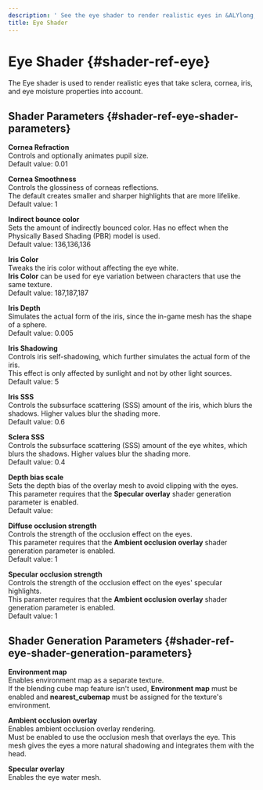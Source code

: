 ```yaml
---
description: ' See the eye shader to render realistic eyes in &ALYlong;. '
title: Eye Shader
---
```

# Eye Shader {#shader-ref-eye}

The Eye shader is used to render realistic eyes that take sclera, cornea, iris, and eye moisture properties into account\.

## Shader Parameters {#shader-ref-eye-shader-parameters}

**Cornea Refraction**  
Controls and optionally animates pupil size\.   
Default value: 0\.01

**Cornea Smoothness**  
Controls the glossiness of corneas reflections\.  
The default creates smaller and sharper highlights that are more lifelike\.  
Default value: 1

**Indirect bounce color**  
Sets the amount of indirectly bounced color\. Has no effect when the Physically Based Shading \(PBR\) model is used\.  
Default value: 136,136,136

**Iris Color**  
Tweaks the iris color without affecting the eye white\.   
**Iris Color** can be used for eye variation between characters that use the same texture\.  
Default value: 187,187,187

**Iris Depth**  
Simulates the actual form of the iris, since the in\-game mesh has the shape of a sphere\.   
Default value: 0\.005

**Iris Shadowing**  
Controls iris self\-shadowing, which further simulates the actual form of the iris\.   
This effect is only affected by sunlight and not by other light sources\.
Default value: 5

**Iris SSS**  
Controls the subsurface scattering \(SSS\) amount of the iris, which blurs the shadows\. Higher values blur the shading more\.  
Default value: 0\.6

**Sclera SSS**  
Controls the subsurface scattering \(SSS\) amount of the eye whites, which blurs the shadows\. Higher values blur the shading more\.  
Default value: 0\.4

**Depth bias scale**  
Sets the depth bias of the overlay mesh to avoid clipping with the eyes\.  
This parameter requires that the **Specular overlay** shader generation parameter is enabled\.  
Default value: 

**Diffuse occlusion strength**  
Controls the strength of the occlusion effect on the eyes\.  
This parameter requires that the **Ambient occlusion overlay** shader generation parameter is enabled\.  
Default value: 1

**Specular occlusion strength**  
Controls the strength of the occlusion effect on the eyes' specular highlights\.  
This parameter requires that the **Ambient occlusion overlay** shader generation parameter is enabled\.  
Default value: 1

## Shader Generation Parameters {#shader-ref-eye-shader-generation-parameters}

**Environment map**  
Enables environment map as a separate texture\.  
If the blending cube map feature isn't used, **Environment map** must be enabled and **nearest\_cubemap** must be assigned for the texture's environment\.

**Ambient occlusion overlay**  
Enables ambient occlusion overlay rendering\.  
Must be enabled to use the occlusion mesh that overlays the eye\. This mesh gives the eyes a more natural shadowing and integrates them with the head\.

**Specular overlay**  
Enables the eye water mesh\.